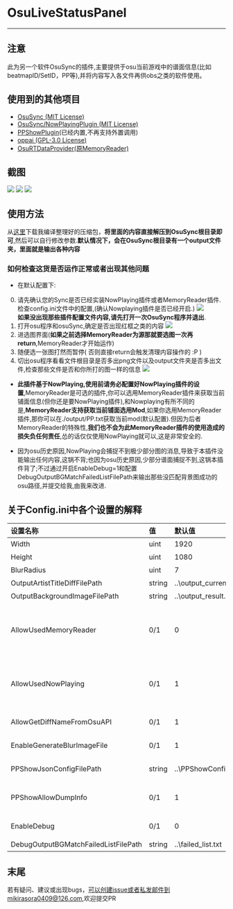 # OsuLiveStatusPanel
---

## 注意
此为另一个软件OsuSync的插件,主要提供于osu当前游戏中的谱面信息(比如beatmapID/SetID，PP等),并将内容写入各文件再供obs之类的软件使用。

## 使用到的其他项目
* [OsuSync (MIT License)](https://github.com/Deliay/Sync)
* [OsuSync/NowPlayingPlugin (MIT License)](https://github.com/Deliay/SyncPlugin/tree/master/NowPlaying)
* [PPShowPlugin](https://coding.net/u/KedamaOvO/p/PPShowPlugin/git)(已经内置,不再支持外置调用)
* [oppai (GPL-3.0 License)](https://github.com/Francesco149/oppai)
* [OsuRTDataProvider(原MemoryReader)](https://github.com/KedamaOvO/OsuRTDataProvider-Release)

## 截图
![](https://puu.sh/xAeUS/3fd87076b7.png)
![](https://puu.sh/x95HP/94247ebd27.png)
![](https://puu.sh/xAeKe/e3bb87eba6.png)

## 使用方法
从[这里](https://github.com/MikiraSora/OsuLiveStatusPanel/releases)下载我编译整理好的压缩包，**将里面的内容直接解压到OsuSync根目录即可**,然后可以自行修改参数.**默认情况下，会在OsuSync根目录有一个output文件夹，里面就是输出各种内容**

### 如何检查这货是否运作正常或者出现其他问题
* 在默认配置下:
0. 请先确认您的Sync是否已经实装NowPlaying插件或者MemoryReader插件.检查config.ini文件中的配置,(确认Nowplaying插件是否已经开启.)
![](https://puu.sh/yuyz5/1be983707c.png)
<br>**如果没出现那些插件配置文件内容,请先打开一次OsuSync程序并退出**.
1. 打开osu程序和osuSync,确定是否出现红框之类的内容
![](https://puu.sh/y9J3S/00ce29c620.png)
2. 进选图界面(**如果之前选择MemoryReader为源那就要选图一次再return**,MemoryReader才开始运作)
3. 随便选一张图打然而暂停( 否则直接return会触发清理内容操作的 :P )
4. 切出osu程序看看文件根目录是否多出png文件以及output文件夹是否多出文件,检查那些文件是否和你所打的图一样的信息
![](https://puu.sh/y9Jdf/ef62f18023.png)

* **此插件基于NowPlaying,使用前请务必配置好NowPlaying插件的设置**,MemoryReader是可选的插件,你可以选用MemoryReader插件来获取当前铺面信息(但你还是要NowPlaying插件),和Nowplaying有所不同的是,**MemoryReader支持获取当前铺面选用Mod**,如果你选用MemoryReader插件,那你可以在./output/PP.txt获取当前mod(默认配置).但因为后者MemoryReader的特殊性,**我们也不会为此MemoryReader插件的使用造成的损失负任何责任**,怂的话仅仅使用NowPlaying就可以,这是非常安全的.

* 因为osu历史原因,NowPlaying会捕捉不到极少部分图的消息,导致于本插件没能输出任何内容,这锅不背;也因为osu历史原因,少部分谱面捕捉不到,这锅本插件背了;不过通过开启EnableDebug=1和配置DebugOutputBGMatchFailedListFilePath来输出那些没匹配背景图成功的osu路径,并提交给我,由我来改进.

## 关于Config.ini中各个设置的解释
| 设置名称     | 值|默认值| 描述|
|:---------|:---------|:---------|:-------|
| Width | uint |1920| 模糊图片后宽度      |
| Height | uint |1080| 模糊图片后高度     |
| BlurRadius | uint |7| 高斯模糊半径     |
| OutputArtistTitleDiffFilePath | string |..\output_current_playing.txt| 输出铺面基本信息文件路径   |
| OutputBackgroundImageFilePath | string |..\output_result.png| 输出模糊图片文件路径     |
| AllowUsedMemoryReader | 0/1 |0| 是否允许使用MemoryReader插件来获取当前谱面信息(和AllowUsedNowPlaying二选一)     |
| AllowUsedNowPlaying | 0/1 |1| 是否允许使用NowPlaying插件来获取当前谱面信息(和AllowUsedMemoryReader二选一)     |
| AllowGetDiffNameFromOsuAPI | 0/1 |1| 是否允许使用OsuAPI来获取谱面难度名称     |
| EnableGenerateBlurImageFile | 0/1 |1| 是否允许模糊谱面背景图片并输出     |
| PPShowJsonConfigFilePath | string |..\PPShowConfig.json| PPShowPlugin配置文件路径     |
|PPShowAllowDumpInfo|0/1|1|是否允许内置的PPShowPlugin输出解析结果在Sync程序内|
|EnableDebug|0/1|0|是否允许捕捉不到背景图片的osu路径输出|
|DebugOutputBGMatchFailedListFilePath|string|..\failed_list.txt|匹配背景图失败的osu路径|

## 末尾
若有疑问、建议或出现bugs，可以创建issue或者私发邮件到mikirasora0409@126.com,欢迎提交PR
